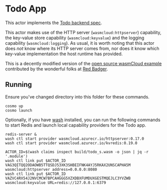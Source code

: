 # Todo App

This actor implements the [Todo backend spec](https://github.com/TodoBackend/todo-backend-js-spec/blob/master/js/specs.js).

This actor makes use of the HTTP server (`wasmcloud:httpserver`) capability, the key-value store capability (`wasmcloud:keyvalue`) and the logging capability (`wasmcloud:logging`). As usual, it is worth noting that this actor does _not_ know where its HTTP server comes from, nor does it know which key-value implementation the host runtime has provided.

This is a decently modified version of the [open source wasmCloud example](https://github.com/wasmCloud/examples/tree/main/actor/todo) contributed by the wonderful folks at [Red Badger](https://red-badger.com/).

## Running

Ensure you've changed directory into this folder for these commands.

```
cosmo up
cosmo launch
```

Optionally, if you have [wash](https://wasmcloud.com/docs/installation) installed, you can run the following commands to start Redis and launch local capability providers for the Todo app.

```
redis-server &
wash ctl start provider wasmcloud.azurecr.io/httpserver:0.17.0
wash ctl start provider wasmcloud.azurecr.io/kvredis:0.19.0

ACTOR_ID=$(wash claims inspect build/todo_s.wasm -o json | jq -r '.module')
wash ctl link put $ACTOR_ID VAG3QITQQ2ODAOWB5TTQSDJ53XK3SHBEIFNK4AYJ5RKAX2UNSCAPHA5M wasmcloud:httpserver address=0.0.0.0:8080
wash ctl link put $ACTOR_ID VAZVC4RX54J2NVCMCW7BPCAHGGG5XZXDBXFUMDUXGESTMQEJLC3YVZWB wasmcloud:keyvalue URL=redis://127.0.0.1:6379
```
